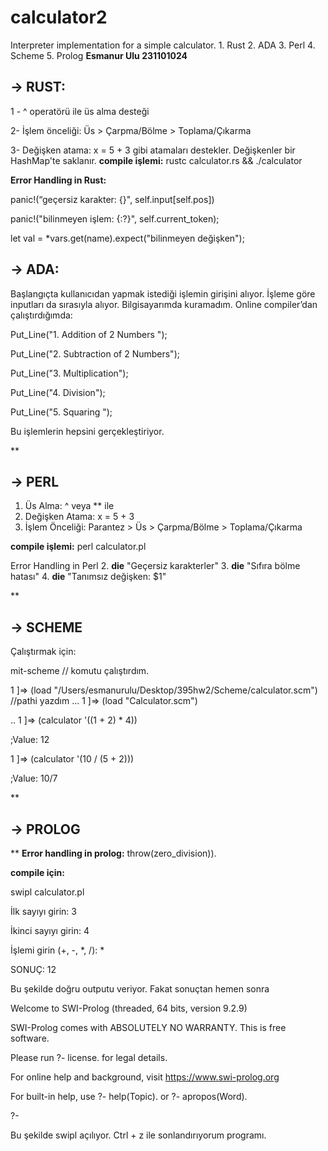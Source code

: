 # calculator2
Interpreter implementation for a simple calculator. 1. Rust 2. ADA 3. Perl 4. Scheme 5. Prolog
**Esmanur Ulu 231101024**

## -**> RUST:**

1 - ^ operatörü ile üs alma desteği

2- İşlem önceliği: Üs > Çarpma/Bölme > Toplama/Çıkarma

3- Değişken atama: x = 5 + 3 gibi atamaları destekler. Değişkenler bir HashMap'te saklanır.
**compile işlemi:**
rustc calculator.rs && ./calculator

**Error Handling in Rust:**

panic!(“geçersiz karakter: {}", self.input[self.pos])

panic!("bilinmeyen işlem: {:?}", self.current_token);

let  val  =  *vars.get(name).expect("bilinmeyen değişken");

  

  

## **-> ADA:**

  

Başlangıçta kullanıcıdan yapmak istediği işlemin girişini alıyor. İşleme göre inputları da sırasıyla alıyor. Bilgisayarımda kuramadım. Online compiler’dan çalıştırdığımda:

Put_Line("1. Addition of 2 Numbers ");

Put_Line("2. Subtraction of 2 Numbers");

Put_Line("3. Multiplication");

Put_Line("4. Division");

Put_Line("5. Squaring ");

Bu işlemlerin hepsini gerçekleştiriyor.

  

**

## -> PERL


1. Üs Alma: ^ veya ** ile
 2. Değişken Atama: x = 5 + 3
 3. İşlem Önceliği: Parantez > Üs > Çarpma/Bölme > Toplama/Çıkarma

**compile işlemi:**
perl calculator.pl
  

 Error Handling in Perl
2.  **die**  "Geçersiz karakterler"
3.  **die**  "Sıfıra bölme hatası"
4.  **die**  "Tanımsız değişken: $1"
   
     
    
  **

## -> SCHEME

Çalıştırmak için:

mit-scheme // komutu çalıştırdım.

1 ]=> (load "/Users/esmanurulu/Desktop/395hw2/Scheme/calculator.scm") //pathi yazdım
...
1 ]=> (load "Calculator.scm")

  ..
1 ]=> (calculator '((1 + 2) * 4))

  

;Value: 12

1 ]=> (calculator '(10 / (5 + 2)))

  

;Value: 10/7

  

  

**

## -> PROLOG

**
**Error handling in prolog:**
throw(zero_division)).
 
 
**compile için:**

swipl calculator.pl 

İlk sayıyı girin: 3

İkinci sayıyı girin: 4

İşlemi girin (+, -, *, /): *

SONUÇ: 12

  
  

Bu şekilde doğru outputu veriyor. Fakat sonuçtan hemen sonra

Welcome to SWI-Prolog (threaded, 64 bits, version 9.2.9)

SWI-Prolog comes with ABSOLUTELY NO WARRANTY. This is free software.

Please run ?- license. for legal details.

  

For online help and background, visit https://www.swi-prolog.org

For built-in help, use ?- help(Topic). or ?- apropos(Word).

  

?-

Bu şekilde swipl açılıyor. Ctrl + z ile sonlandırıyorum programı.
